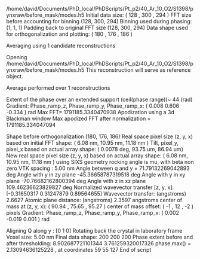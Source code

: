 /home/david/Documents/PhD_local/PhDScripts/Pt_p2/40_Ar_10_O2/S1398/pynxraw/before_mask/modes.h5
Initial data size: ( 128 , 300 , 294 )
FFT size before accounting for binning (128, 300, 294)
Binning used during phasing: (1, 1, 1)
Padding back to original FFT size (128, 300, 294)
Data shape used for orthogonalization and plotting: ( 180 , 176 , 186 )

Averaging using 1 candidate reconstructions

Opening  /home/david/Documents/PhD_local/PhDScripts/Pt_p2/40_Ar_10_O2/S1398/pynxraw/before_mask/modes.h5
This reconstruction will serve as reference object.

Average performed over  1 reconstructions

Extent of the phase over an extended support (ceil(phase range))~  44 (rad)
Gradient: Phase_ramp_z, Phase_ramp_y, Phase_ramp_x: ( 0.008 0.606 -0.334 ) rad
Max FFT= 1791185.3340470938
Apodization using a 3d Blackman window
Max apodized FFT after normalization = 1791185.334047094

Shape before orthogonalization (180, 176, 186)
Real space pixel size (z, y, x) based on initial FFT shape: ( 6.08 nm, 10.95 nm, 11.18 nm )
Tilt, pixel_y, pixel_x based on actual array shape: ( 0.0078 deg, 93.75 um, 86.94 um)
New real space pixel size (z, y, x) based on actual array shape: ( 6.08  nm, 10.95 nm, 11.18 nm )
using SIXS geometry
rocking angle is mu, with beta non zero
VTK spacing : 5.00 nm
Angle between q and y = 71.79132269042893 deg
Angle with y in zy plane -45.36658787319518 deg
Angle with y in xy plane -70.76682162800394 deg
Angle with z in xz plane 109.46236623829827 deg
Normalized wavevector transfer [z, y, x]: [-0.31650317  0.31247879  0.89564655]
Wavevector transfer: (angstroms) 2.6627
Atomic plane distance: (angstroms) 2.3597 angstroms
center of mass at (z, y, x): ( 90.94 , 75.65 , 95.27 )
center of mass offset: ( -1 , 12 , -2 ) pixels
Gradient: Phase_ramp_z, Phase_ramp_y, Phase_ramp_x: ( 0.002 -0.019 0.001 ) rad

Aligning Q along  y : [0 1 0]
Rotating back the crystal in laboratory frame
Voxel size:  5.00 nm
Final data shape: 200 200 200
Phase extent before and after thresholding: 8.902687721101344 3.761259320017326
phase.max() =  2.13094636125228 , at coordinates  59 55 127
End of script
